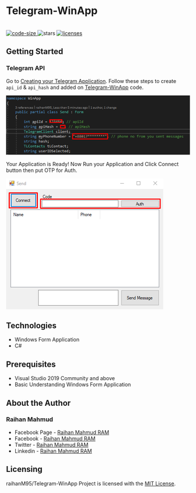 # Telegram-WinApp

<p align="left">
  <br>
  <a href="https://github.com/raihanM95/Telegram-WinApp">
    <img src="https://img.shields.io/github/languages/code-size/raihanM95/Telegram-WinApp" alt="code-size">
  </a>
  
  <a>
    <img src="https://img.shields.io/github/stars/raihanM95/Telegram-WinApp" alt="stars">
  </a>
  <a href="https://github.com/raihanM95/Telegram-WinApp/blob/main/LICENSE">
    <img src="https://img.shields.io/badge/License-MIT-yellow.svg" alt="licenses">
  </a>
</p>

## Getting Started

### Telegram API
Go to
[Creating your Telegram Application](https://core.telegram.org/api/obtaining_api_id). Follow these steps to create `api_id` & `api_hash` and added on [Telegram-WinApp](https://github.com/raihanM95/Telegram-WinApp/blob/main/Send.cs) code.

<img src="TWA_Documentations/documentation-0.png" alt="Screen"/>

Your Application is Ready! Now Run your Application and Click Connect button then put OTP for Auth. 

<img src="TWA_Documentations/documentation-1.png" alt="Screen"/>

## Technologies

- Windows Form Application 
- C#

## Prerequisites

- Visual Studio 2019 Community and above
- Basic Understanding Windows Form Application

## About the Author

### Raihan Mahmud

- Facebook Page - [Raihan Mahmud RAM](https://www.facebook.com/raihanmahmudofficial)
- Facebook - [Raihan Mahmud RAM](https://www.facebook.com/raihanM95)
- Twitter - [Raihan Mahmud RAM](https://twitter.com/raihanM95)
- Linkedin - [Raihan Mahmud RAM](https://www.linkedin.com/in/raihanM95)

## Licensing

raihanM95/Telegram-WinApp Project is licensed with the [MIT License](https://github.com/raihanM95/Telegram-WinApp/blob/main/LICENSE).
